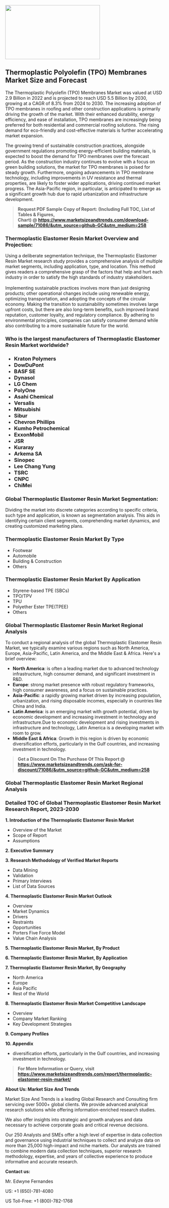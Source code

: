 <p><img class="alignnone size-medium wp-image-20088" src="https://ffe5etoiles.com/wp-content/uploads/2024/12/MST1-300x171.png" alt="" width="300" height="171" /></p><h2>Thermoplastic Polyolefin (TPO) Membranes Market Size and Forecast</h2><p>The Thermoplastic Polyolefin (TPO) Membranes Market was valued at USD 2.9 Billion in 2022 and is projected to reach USD 5.5 Billion by 2030, growing at a CAGR of 8.3% from 2024 to 2030. The increasing adoption of TPO membranes in roofing and other construction applications is primarily driving the growth of the market. With their enhanced durability, energy efficiency, and ease of installation, TPO membranes are increasingly being preferred for both residential and commercial roofing solutions. The rising demand for eco-friendly and cost-effective materials is further accelerating market expansion.</p><p>The growing trend of sustainable construction practices, alongside government regulations promoting energy-efficient building materials, is expected to boost the demand for TPO membranes over the forecast period. As the construction industry continues to evolve with a focus on green building solutions, the market for TPO membranes is poised for steady growth. Furthermore, ongoing advancements in TPO membrane technology, including improvements in UV resistance and thermal properties, are likely to foster wider applications, driving continued market progress. The Asia-Pacific region, in particular, is anticipated to emerge as a significant growth hub due to rapid urbanization and infrastructure development.</p></p><blockquote id="" class=""><strong>Request PDF Sample Copy of Report: (Including Full TOC, List of Tables &amp; Figures, Chart)&nbsp;@&nbsp;<strong><a href="https://www.marketsizeandtrends.com/download-sample/71086/&utm_source=github-GC&utm_medium=258" target="_blank">https://www.marketsizeandtrends.com/download-sample/71086/&utm_source=github-GC&utm_medium=258</a></strong></strong></blockquote><h3 id="" class="">Thermoplastic Elastomer Resin Market&nbsp;Overview and Projection:</h3><p id="" class="">Using a deliberate segmentation technique, the Thermoplastic Elastomer Resin Market research study provides a comprehensive analysis of multiple market segments, including application, type, and location. This method gives readers a comprehensive grasp of the factors that help and hurt each industry in order to satisfy the high standards of industry stakeholders. <br /> <br />Implementing sustainable practices involves more than just designing products; other operational changes include using renewable energy, optimizing transportation, and adopting the concepts of the circular economy. Making the transition to sustainability sometimes involves large upfront costs, but there are also long-term benefits, such improved brand reputation, customer loyalty, and regulatory compliance. By adhering to environmental principles, companies can satisfy consumer demand while also contributing to a more sustainable future for the world.</p><h3 id="" class="">Who is the largest manufacturers of&nbsp;Thermoplastic Elastomer Resin Market worldwide?</h3><h3 class=""><p><ul><li>Kraton Polymers </li><li> DowDuPont </li><li> BASF SE </li><li> Dynasol </li><li> LG Chem </li><li> PolyOne </li><li> Asahi Chemical </li><li> Versalis </li><li> Mitsubishi </li><li> Sibur </li><li> Chevron Phillips </li><li> Kumho Petrochemical </li><li> ExxonMobil </li><li> JSR </li><li> Kuraray </li><li> Arkema SA </li><li> Sinopec </li><li> Lee Chang Yung </li><li> TSRC </li><li> CNPC </li><li> ChiMei</li></ul></p></h3><h3 id="" class="">Global&nbsp;Thermoplastic Elastomer Resin Market Segmentation:</h3><p id="" class="">Dividing the market into discrete categories according to specific criteria, such type and application, is known as segmentation analysis. This aids in identifying certain client segments, comprehending market dynamics, and creating customized marketing plans.</p><h3 id="" class="">Thermoplastic Elastomer Resin Market&nbsp;By Type</h3><p><p><ul><li>Footwear</li><li> Automobile</li><li> Building & Construction</li><li> Others</p></li></ul></p></p><h3 id="" class="">Thermoplastic Elastomer Resin Market&nbsp;By Application</h3><p class=""><p><ul><li>Styrene-based TPE (SBCs)</li><li> TPO/TPV</li><li> TPU</li><li> Polyether Ester TPE(TPEE)</li><li> Others</li></ul></p></p><h3 id="" class="">Global Thermoplastic Elastomer Resin Market Regional Analysis</h3><p id="" class="">To conduct a regional analysis of the global Thermoplastic Elastomer Resin Market, we typically examine various regions such as North America, Europe, Asia-Pacific, Latin America, and the Middle East &amp; Africa. Here's a brief overview:</p><ul><li><strong>North America</strong>: is often a leading market due to advanced technology infrastructure, high consumer demand, and significant investment in R&amp;D.</li><li><strong>Europe</strong>: strong market presence with robust regulatory frameworks, high consumer awareness, and a focus on sustainable practices.</li><li><strong>Asia-Pacific</strong>: a rapidly growing market driven by increasing population, urbanization, and rising disposable incomes, especially in countries like China and India.</li><li><strong>Latin America</strong>: is an emerging market with growth potential, driven by economic development and increasing investment in technology and infrastructure.Due to economic development and rising investments in infrastructure and technology, Latin America is a developing market with room to grow.</li><li><strong>Middle East &amp; Africa</strong>: Growth in this region is driven by economic diversification efforts, particularly in the Gulf countries, and increasing investment in technology.</li></ul><blockquote id="" class=""><strong>Get a Discount On The Purchase Of This Report @ <strong><a href="https://www.marketsizeandtrends.com/ask-for-discount/71086/&utm_source=github-GC&utm_medium=258" target="_blank">https://www.marketsizeandtrends.com/ask-for-discount/71086/&utm_source=github-GC&utm_medium=258</a></strong></strong></blockquote><h3 id="" class="">Global Thermoplastic Elastomer Resin Market Regional Analysis</h3><h3 id="" class="">Detailed TOC of Global Thermoplastic Elastomer Resin Market Research Report, 2023-2030</h3><p id="" class=""><strong>1. Introduction of the Thermoplastic Elastomer Resin Market</strong></p><ul><li>Overview of the Market</li><li>Scope of Report</li><li>Assumptions</li></ul><p id="" class=""><strong>2. Executive Summary</strong></p><p id="" class=""><strong>3. Research Methodology of Verified Market Reports</strong></p><ul><li>Data Mining</li><li>Validation</li><li>Primary Interviews</li><li>List of Data Sources</li></ul><p id="" class=""><strong>4. Thermoplastic Elastomer Resin Market Outlook</strong></p><ul><li>Overview</li><li>Market Dynamics</li><li>Drivers</li><li>Restraints</li><li>Opportunities</li><li>Porters Five Force Model</li><li>Value Chain Analysis</li></ul><p id="" class=""><strong>5. Thermoplastic Elastomer Resin Market, By Product</strong></p><p id="" class=""><strong>6. Thermoplastic Elastomer Resin Market, By Application</strong></p><p id="" class=""><strong>7. Thermoplastic Elastomer Resin Market, By Geography</strong></p><ul><li>North America</li><li>Europe</li><li>Asia Pacific</li><li>Rest of the World</li></ul><p id="" class=""><strong>8. Thermoplastic Elastomer Resin Market Competitive Landscape</strong></p><ul><li>Overview</li><li>Company Market Ranking</li><li>Key Development Strategies</li></ul><p id="" class=""><strong>9. Company Profiles</strong></p><p id="" class=""><strong>10. Appendix</strong></p><ul><li>diversification efforts, particularly in the Gulf countries, and increasing investment in technology.</li></ul><blockquote id="" class=""><strong>For More Information or Query, visit <strong><strong><a href="https://www.marketsizeandtrends.com/report/thermoplastic-elastomer-resin-market/" target="_blank">https://www.marketsizeandtrends.com/report/thermoplastic-elastomer-resin-market/</a></strong></strong></strong></blockquote><p id="" class=""><strong>About Us: Market Size And Trends</strong></p><p id="" class="">Market Size And Trends is a leading Global Research and Consulting firm servicing over 5000+ global clients. We provide advanced analytical research solutions while offering information-enriched research studies.</p><p id="" class="">We also offer insights into strategic and growth analyses and data necessary to achieve corporate goals and critical revenue decisions.</p><p id="" class="">Our 250 Analysts and SMEs offer a high level of expertise in data collection and governance using industrial techniques to collect and analyze data on more than 25,000 high-impact and niche markets. Our analysts are trained to combine modern data collection techniques, superior research methodology, expertise, and years of collective experience to produce informative and accurate research.</p><p id="" class=""><strong>Contact us:</strong></p><p id="" class="">Mr. Edwyne Fernandes</p><p id="" class="">US: +1 (650)-781-4080</p><p id="" class="">US Toll-Free: +1 (800)-782-1768</p>

